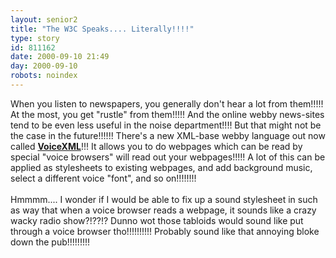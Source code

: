 ```yaml
---
layout: senior2
title: "The W3C Speaks.... Literally!!!!"
type: story
id: 811162
date: 2000-09-10 21:49
day: 2000-09-10
robots: noindex
---
```

When you listen to newspapers, you generally don't hear a lot from them!!!!! At the most, you get "rustle" from them!!!!! And the online webby news-sites tend to be even less useful in the noise department!!!! But that might not be the case in the future!!!!!! There's a new XML-base webby language out now called <a href="http://www.wirelessdevnet.com/training/voicexml/voicexmloverview.html"><b>VoiceXML</b></a>!!! It allows you to do webpages which can be read by special "voice browsers" will read out your webpages!!!!! A lot of this can be applied as stylesheets to existing webpages, and add background music, select a different voice "font", and so on!!!!!!!!<br/><br/>Hmmmm.... I wonder if I would be able to fix up a sound stylesheet in such as way that when a voice browser reads a webpage, it sounds like a crazy wacky radio show?!??!? Dunno wot those tabloids would sound like put through a voice browser tho!!!!!!!!!! Probably sound like that annoying bloke down the pub!!!!!!!!!<br/>
